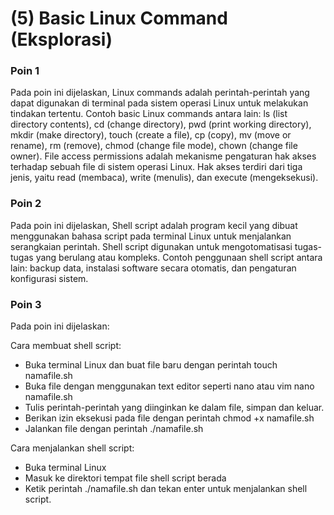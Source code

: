 # (5) Basic Linux Command (Eksplorasi)

### Poin 1
Pada poin ini dijelaskan, Linux commands adalah perintah-perintah yang dapat digunakan di terminal pada sistem operasi Linux untuk melakukan tindakan tertentu. Contoh basic Linux commands antara lain: ls (list directory contents), cd (change directory), pwd (print working directory), mkdir (make directory), touch (create a file), cp (copy), mv (move or rename), rm (remove), chmod (change file mode), chown (change file owner). File access permissions adalah mekanisme pengaturan hak akses terhadap sebuah file di sistem operasi Linux. Hak akses terdiri dari tiga jenis, yaitu read (membaca), write (menulis), dan execute (mengeksekusi).

### Poin 2
Pada poin ini dijelaskan, Shell script adalah program kecil yang dibuat menggunakan bahasa script pada terminal Linux untuk menjalankan serangkaian perintah. Shell script digunakan untuk mengotomatisasi tugas-tugas yang berulang atau kompleks. Contoh penggunaan shell script antara lain: backup data, instalasi software secara otomatis, dan pengaturan konfigurasi sistem. 

### Poin 3
Pada poin ini dijelaskan: 

Cara membuat shell script:

- Buka terminal Linux dan buat file baru dengan perintah touch namafile.sh
- Buka file dengan menggunakan text editor seperti nano atau vim nano namafile.sh
- Tulis perintah-perintah yang diinginkan ke dalam file, simpan dan keluar.
- Berikan izin eksekusi pada file dengan perintah chmod +x namafile.sh
- Jalankan file dengan perintah ./namafile.sh

Cara menjalankan shell script:

- Buka terminal Linux
- Masuk ke direktori tempat file shell script berada
- Ketik perintah ./namafile.sh dan tekan enter untuk menjalankan shell script.

